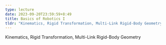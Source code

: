 ```yaml
---
type: lecture
date: 2023-09-20T23:59:59+8:49
title: Basics of Robotics I 
tldr: "Kinematics, Rigid Transformation, Multi-Link Rigid-Body Geometry"
---
```

Kinematics, Rigid Transformation, Multi-Link Rigid-Body Geometry
